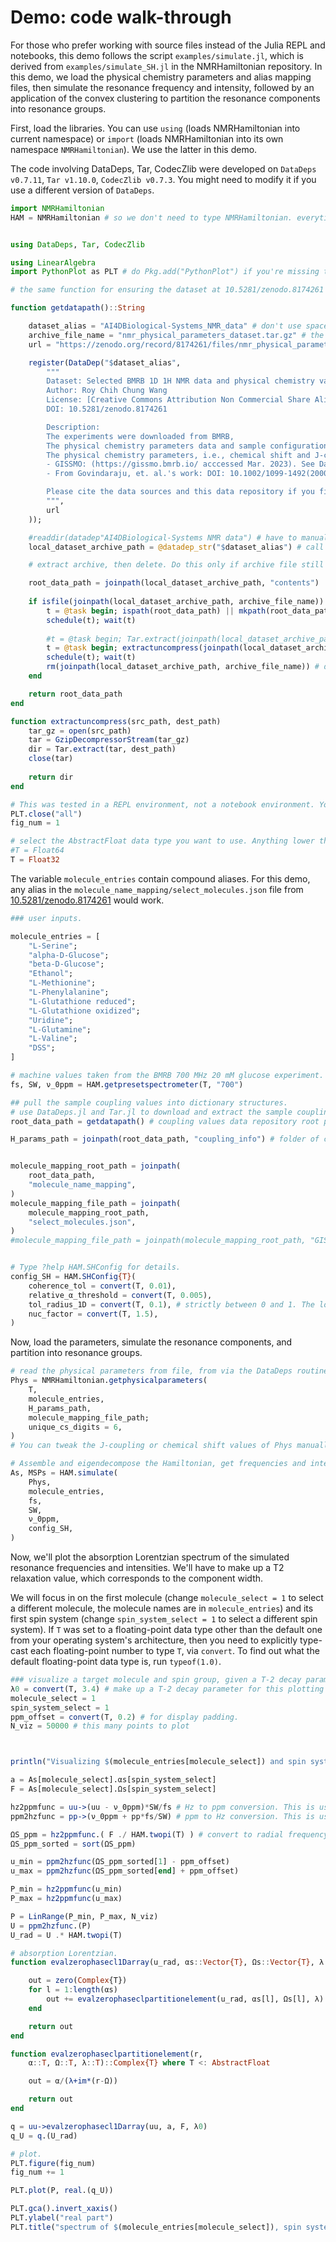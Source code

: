 # Demo: code walk-through
For those who prefer working with source files instead of the Julia REPL and notebooks, this demo follows the script `examples/simulate.jl`, which is derived from `examples/simulate_SH.jl` in the NMRHamiltonian repository. In this demo, we load the physical chemistry parameters and alias mapping files, then simulate the resonance frequency and intensity, followed by an application of the convex clustering to partition the resonance components into resonance groups.

First, load the libraries. You can use `using` (loads NMRHamiltonian into current namespace) or `import` (loads NMRHamiltonian into its own namespace `NMRHamiltonian`). We use the latter in this demo.

The code involving DataDeps, Tar, CodecZlib were developed on `DataDeps v0.7.11`, `Tar v1.10.0`, `CodecZlib v0.7.3`. You might need to modify it if you use a different version of `DataDeps`.

```julia
import NMRHamiltonian
HAM = NMRHamiltonian # so we don't need to type NMRHamiltonian. everytime we reference something from this library.


using DataDeps, Tar, CodecZlib

using LinearAlgebra
import PythonPlot as PLT # do Pkg.add("PythonPlot") if you're missing this library.

# the same function for ensuring the dataset at 10.5281/zenodo.8174261 is downloaded.

function getdatapath()::String

    dataset_alias = "AI4DBiological-Systems_NMR_data" # don't use spaces or 'strange' symbols like commas, colons, etc.
    archive_file_name = "nmr_physical_parameters_dataset.tar.gz" # the filename on the data repository that we download.
    url = "https://zenodo.org/record/8174261/files/nmr_physical_parameters_dataset.tar.gz?download=1"

    register(DataDep("$dataset_alias",
        """
        Dataset: Selected BMRB 1D 1H NMR data and physical chemistry values compiled from literature
        Author: Roy Chih Chung Wang
        License: [Creative Commons Attribution Non Commercial Share Alike 4.0 International](https://creativecommons.org/licenses/by-nc-sa/4.0/legalcode)
        DOI: 10.5281/zenodo.8174261

        Description:
        The experiments were downloaded from BMRB,
        The physical chemistry parameters data and sample configuration-related files were collected, organized, converted or manually entered in as JSON files by Roy.
        The physical chemistry parameters, i.e., chemical shift and J-coupling values, are from two sources:
        - GISSMO: (https://gissmo.bmrb.io/ acccessed Mar. 2023). See Dashti, et. al. DOI: 10.1021/acs.analchem.8b02660 and DOI: 10.1021/acs.analchem.7b02884 for more details.
        - From Govindaraju, et. al.'s work: DOI: 10.1002/1099-1492(200005)13:3<129::AID-NBM619>3.0.CO;2-V

        Please cite the data sources and this data repository if you find the contents helpful for your work. See the Zenodo DOI entry for more description.
        """,
        url
    ));

    #readdir(datadep"AI4DBiological-Systems NMR data") # have to manually type out the alias. Does not allow string variable substitution.
    local_dataset_archive_path = @datadep_str("$dataset_alias") # call the actual macro to allow string variable substitution.

    # extract archive, then delete. Do this only if archive file still exists.

    root_data_path = joinpath(local_dataset_archive_path, "contents")
    
    if isfile(joinpath(local_dataset_archive_path, archive_file_name))
        t = @task begin; ispath(root_data_path) || mkpath(root_data_path); end
        schedule(t); wait(t)
    
        #t = @task begin; Tar.extract(joinpath(local_dataset_archive_path, archive_file_name), root_data_path); end
        t = @task begin; extractuncompress(joinpath(local_dataset_archive_path, archive_file_name), root_data_path); end
        schedule(t); wait(t)
        rm(joinpath(local_dataset_archive_path, archive_file_name)) # delete the archive file.
    end

    return root_data_path
end

function extractuncompress(src_path, dest_path)
    tar_gz = open(src_path)
    tar = GzipDecompressorStream(tar_gz)
    dir = Tar.extract(tar, dest_path)
    close(tar)
    
    return dir
end

# This was tested in a REPL environment, not a notebook environment. You might need to modify this for notebooks to get it to display the plots.
PLT.close("all")
fig_num = 1

# select the AbstractFloat data type you want to use. Anything lower than Float32 will result in numerical precision-related errors in our tests.
#T = Float64
T = Float32
```

The variable `molecule_entries` contain compound aliases. For this demo, any alias in the `molecule_name_mapping/select_molecules.json` file from [10.5281/zenodo.8174261](https://zenodo.org/record/8174261) would work.
```julia
### user inputs.

molecule_entries = [
    "L-Serine";
    "alpha-D-Glucose";
    "beta-D-Glucose";
    "Ethanol";
    "L-Methionine";     
    "L-Phenylalanine";
    "L-Glutathione reduced";
    "L-Glutathione oxidized";       
    "Uridine";
    "L-Glutamine";
    "L-Valine";
    "DSS";
]

# machine values taken from the BMRB 700 MHz 20 mM glucose experiment.
fs, SW, ν_0ppm = HAM.getpresetspectrometer(T, "700")

## pull the sample coupling values into dictionary structures.
# use DataDeps.jl and Tar.jl to download and extract the sample coupling values.
root_data_path = getdatapath() # coupling values data repository root path

H_params_path = joinpath(root_data_path, "coupling_info") # folder of coupling values. # replace with your own values in actual usage.


molecule_mapping_root_path = joinpath(
    root_data_path,
    "molecule_name_mapping",
)
molecule_mapping_file_path = joinpath(
    molecule_mapping_root_path,
    "select_molecules.json",
)
#molecule_mapping_file_path = joinpath(molecule_mapping_root_path, "GISSMO_names.json")


# Type ?help HAM.SHConfig for details.
config_SH = HAM.SHConfig{T}(
    coherence_tol = convert(T, 0.01),
    relative_α_threshold = convert(T, 0.005),
    tol_radius_1D = convert(T, 0.1), # strictly between 0 and 1. The lower, the better the approximation, but would a larger partition (i.e. more resonance groups).
    nuc_factor = convert(T, 1.5),
)

```

Now, load the parameters, simulate the resonance components, and partition into resonance groups.
```julia
# read the physical parameters from file, from via the DataDeps routine from "helpers/data.jl".
Phys = NMRHamiltonian.getphysicalparameters(
    T,
    molecule_entries,
    H_params_path,
    molecule_mapping_file_path;
    unique_cs_digits = 6,
)
# You can tweak the J-coupling or chemical shift values of Phys manually if desired, before calling simulate(). We won't tweak anything in this demo.

# Assemble and eigendecompose the Hamiltonian, get frequencies and intensities for each resonance component, and partition the comonents into resonance groups.
As, MSPs = HAM.simulate(
    Phys,
    molecule_entries,
    fs,
    SW,
    ν_0ppm,
    config_SH,
)
```

Now, we'll plot the absorption Lorentzian spectrum of the simulated resonance frequencies and intensities. We'll have to make up a T2 relaxation value, which corresponds to the component width.

We will focus in on the first molecule (change `molecule_select = 1` to select a different molecule, the molecule names are in `molecule_entries`) and its first spin system (change `spin_system_select = 1` to select a different spin system).
If `T` was set to a floating-point data type other than the default one from your operating system's architecture, then you need to explicitly type-cast each floating-point number to type `T`, via `convert`. To find out what the default floating-point data type is, run `typeof(1.0)`.

```julia
### visualize a target molecule and spin group, given a T-2 decay parameter.
λ0 = convert(T, 3.4) # make up a T-2 decay parameter for this plotting example.
molecule_select = 1
spin_system_select = 1
ppm_offset = convert(T, 0.2) # for display padding.
N_viz = 50000 # this many points to plot



println("Visualizing $(molecule_entries[molecule_select]) and spin system $(spin_system_select).")

a = As[molecule_select].αs[spin_system_select]
F = As[molecule_select].Ωs[spin_system_select]

hz2ppmfunc = uu->(uu - ν_0ppm)*SW/fs # Hz to ppm conversion. This is useful to remember.
ppm2hzfunc = pp->(ν_0ppm + pp*fs/SW) # ppm to Hz conversion. This is useful to remember.

ΩS_ppm = hz2ppmfunc.( F ./ HAM.twopi(T) ) # convert to radial frequency.
ΩS_ppm_sorted = sort(ΩS_ppm)

u_min = ppm2hzfunc(ΩS_ppm_sorted[1] - ppm_offset)
u_max = ppm2hzfunc(ΩS_ppm_sorted[end] + ppm_offset)

P_min = hz2ppmfunc(u_min)
P_max = hz2ppmfunc(u_max)

P = LinRange(P_min, P_max, N_viz)
U = ppm2hzfunc.(P)
U_rad = U .* HAM.twopi(T)

# absorption Lorentzian.
function evalzerophasecl1Darray(u_rad, αs::Vector{T}, Ωs::Vector{T}, λ::T)::Complex{T} where T <: AbstractFloat

    out = zero(Complex{T})
    for l = 1:length(αs)
        out += evalzerophaseclpartitionelement(u_rad, αs[l], Ωs[l], λ)
    end

    return out
end

function evalzerophaseclpartitionelement(r,
    α::T, Ω::T, λ::T)::Complex{T} where T <: AbstractFloat

    out = α/(λ+im*(r-Ω))

    return out
end

q = uu->evalzerophasecl1Darray(uu, a, F, λ0)
q_U = q.(U_rad)

# plot.
PLT.figure(fig_num)
fig_num += 1

PLT.plot(P, real.(q_U))

PLT.gca().invert_xaxis()
PLT.ylabel("real part")
PLT.title("spectrum of $(molecule_entries[molecule_select]), spin system $(spin_system_select)")
```
